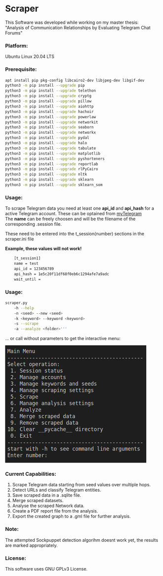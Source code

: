# Scraper
This Software was developed while working on my master thesis:  
"Analysis of Communication Relationships by Evaluating Telegram Chat Forums"

### Platform:
Ubuntu Linux 20.04 LTS

### Prerequisite:
```sh
apt install pip pkg-config libcairo2-dev libjpeg-dev libgif-dev 
python3 -m pip install --upgrade pip 
python3 -m pip install --upgrade telethon 
python3 -m pip install --upgrade cryptg 
python3 -m pip install --upgrade pillow 
python3 -m pip install --upgrade aiohttp
python3 -m pip install --upgrade hachoir
python3 -m pip install --upgrade powerlaw
python3 -m pip install --upgrade networkit
python3 -m pip install --upgrade seaborn
python3 -m pip install --upgrade networkx
python3 -m pip install --upgrade pydal
python3 -m pip install --upgrade halo
python3 -m pip install --upgrade tabulate
python3 -m pip install --upgrade matplotlib
python3 -m pip install --upgrade pyshorteners
python3 -m pip install --upgrade reportlab
python3 -m pip install --upgrade rlPyCairo
python3 -m pip install --upgrade nltk
python3 -m pip install --upgrade sklearn
python3 -m pip install --upgrade sklearn_som
```
### Usage:
To scrape Telegram data you need at least one **api_id** and **api_hash** for a active Telegram account.
These can be optained from [myTelegram]   
The **name** can be freely choosen and will be the filename of the corresponding .session file.  

These need to be entered into the t_session(number) sections in the scraper.ini file  

**Example, these values will not work!**
```sh
    [t_session1]
    name = test 
    api_id = 123456789
    api_hash = 1e5c20f11df68f0eb6c1294afe7a9adc
    wait_until = 
```
### Usage:
```sh
scraper.py
    -h --help
    -n <seed> --new <seed>
    -k <keyword> --keyword <keyword>
    -s --scrape
    -a --analyze <folder>'''
```
... or call without parameters to get the interactive menu:

![Scraper Main Menu](https://github.com/ptitus/mt/blob/master/menu.png "Scraper Main Menu")

### Current Capabilities:
1. Scrape Telegram data starting from seed values over multiple hops.
2. Detect URLs and classify Telegram entities.
3. Save scraped data in a .sqlite file.
4. Merge scraped datasets.
5. Analyse the scraped Network data. 
6. Create a PDF report file from the analysis.
7. Export the created graph to a .gml file for further analysis.

### Note: 
The attempted Sockpuppet detection algorihm doesnt work yet, the results are marked appropriately.

### License:
This software uses GNU GPLv3 License.





[//]: #

[myTelegram]: https://my.telegram.org